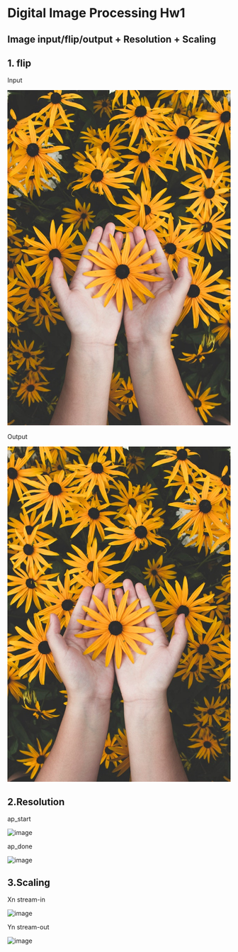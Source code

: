 # Digital Image Processing Hw1
## Image input/flip/output + Resolution + Scaling



## 1. flip
Input

![image](https://github.com/shaokai229/DIP/blob/main/HW1/input1.bmp)

Output

![image](https://github.com/shaokai229/DIP/blob/main/HW1/output1_flip.bmp)

## 2.Resolution
ap_start

![image](https://github.com/zeus950068/SOC_Lab/blob/main/soc_lab3_fir/ap_start.png)

ap_done

![image](https://github.com/zeus950068/SOC_Lab/blob/main/soc_lab3_fir/ap_done.png)


## 3.Scaling
Xn stream-in

![image](https://github.com/zeus950068/SOC_Lab/blob/main/soc_lab3_fir/Xn%20stream-in.png)

Yn stream-out

![image](https://github.com/zeus950068/SOC_Lab/blob/main/soc_lab3_fir/Yn%20streaom-out.png)


